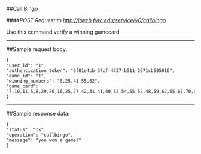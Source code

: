 ##Call Bingo

####*POST Request to http://itweb.fvtc.edu/service/v0/callbingo*

Use this command verify a winning gamecard



* * *

##Sample request body: 

	{
    "user_id": "1",
    "authentication_token": "6f81e4cb-57cf-4737-b511-2671cb605016",
    "game_id": "1",
    "winning_numbers": "8,25,41,55,62",
    "game_card": "7,10,11,5,8,29,20,16,25,27,42,31,41,40,32,54,55,52,48,59,62,65,67,70,66"
	}
* * * 

##Sample response data:

	{
    "status": "ok",
    "operation": "callbingo",
    "message": "you won a game!"
	}